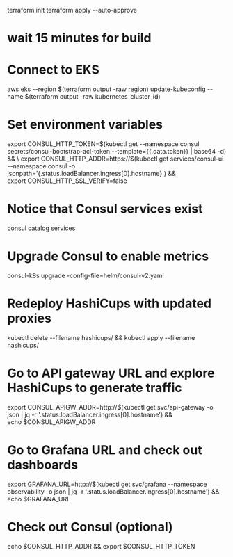 terraform init
terraform apply --auto-approve
# wait 15 minutes for build

# Connect to EKS
aws eks --region $(terraform output -raw region) update-kubeconfig --name $(terraform output -raw kubernetes_cluster_id)

# Set environment variables
export CONSUL_HTTP_TOKEN=$(kubectl get --namespace consul secrets/consul-bootstrap-acl-token --template={{.data.token}} | base64 -d) && \
export CONSUL_HTTP_ADDR=https://$(kubectl get services/consul-ui --namespace consul -o jsonpath='{.status.loadBalancer.ingress[0].hostname}') && \
export CONSUL_HTTP_SSL_VERIFY=false

# Notice that Consul services exist
consul catalog services

# Upgrade Consul to enable metrics
consul-k8s upgrade -config-file=helm/consul-v2.yaml

# Redeploy HashiCups with updated proxies
kubectl delete --filename hashicups/ && kubectl apply --filename hashicups/

# Go to API gateway URL and explore HashiCups to generate traffic
export CONSUL_APIGW_ADDR=http://$(kubectl get svc/api-gateway -o json | jq -r '.status.loadBalancer.ingress[0].hostname') && \
echo $CONSUL_APIGW_ADDR

# Go to Grafana URL and check out dashboards
export GRAFANA_URL=http://$(kubectl get svc/grafana --namespace observability -o json | jq -r '.status.loadBalancer.ingress[0].hostname') && \
echo $GRAFANA_URL

# Check out Consul (optional)
echo $CONSUL_HTTP_ADDR && export $CONSUL_HTTP_TOKEN